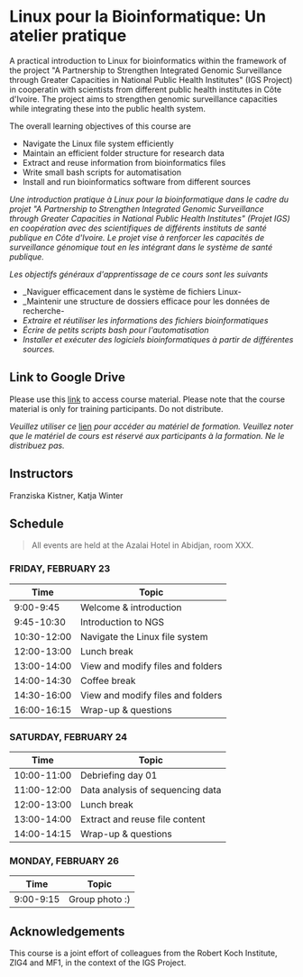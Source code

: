 # Linux pour la Bioinformatique: Un atelier pratique

A practical introduction to Linux for bioinformatics within the framework of the project "A Partnership to Strengthen Integrated Genomic Surveillance through Greater Capacities in National Public Health Institutes" (IGS Project) in cooperatin with scientists from different public health institutes in Côte d'Ivoire. The project aims to strengthen genomic surveillance capacities while integrating these into the public health system. 

The overall learning objectives of this course are
* Navigate the Linux file system efficiently
* Maintain an efficient folder structure for research data
* Extract and reuse information from bioinformatics files
* Write small bash scripts for automatisation
* Install and run bioinformatics software from different sources

_Une introduction pratique à Linux pour la bioinformatique dans le cadre du projet "A Partnership to Strengthen Integrated Genomic Surveillance through Greater Capacities in National Public Health Institutes" (Projet IGS) en coopération avec des scientifiques de différents instituts de santé publique en Côte d'Ivoire. Le projet vise à renforcer les capacités de surveillance génomique tout en les intégrant dans le système de santé publique._ 

_Les objectifs généraux d'apprentissage de ce cours sont les suivants_
* _Naviguer efficacement dans le système de fichiers Linux-
* _Maintenir une structure de dossiers efficace pour les données de recherche-
* _Extraire et réutiliser les informations des fichiers bioinformatiques_
* _Écrire de petits scripts bash pour l'automatisation_
* _Installer et exécuter des logiciels bioinformatiques à partir de différentes sources._

## Link to Google Drive
Please use this [link](https://drive.google.com/drive/folders/1EYYgZMjR4XtmDW1dyNRWpOrN9m0Fqqpu?usp=sharing) to access course material. Please note that the course material is only for training participants. Do not distribute.

_Veuillez utiliser ce_ [lien](https://drive.google.com/drive/folders/1EYYgZMjR4XtmDW1dyNRWpOrN9m0Fqqpu?usp=sharing) _pour accéder au matériel de formation. Veuillez noter que le matériel de cours est réservé aux participants à la formation. Ne le distribuez pas._


## Instructors

 Franziska Kistner, Katja Winter

## Schedule

> All events are held at the Azalai Hotel in Abidjan, room XXX.

### <a name="0"></a> FRIDAY, FEBRUARY 23
| Time        | Topic |
| --          | --               |
| 9:00-9:45   | Welcome & introduction |
| 9:45-10:30  | Introduction to NGS |
| 10:30-12:00 | Navigate the Linux file system |
| 12:00-13:00 | Lunch break |
| 13:00-14:00 | View and modify files and folders |
| 14:00-14:30 | Coffee break |
| 14:30-16:00 | View and modify files and folders |
| 16:00-16:15 | Wrap-up & questions |

### <a name="1"></a> SATURDAY, FEBRUARY 24
| Time        | Topic |
| --          | --               |
| 10:00-11:00 | Debriefing day 01 |
| 11:00-12:00 | Data analysis of sequencing data |
| 12:00-13:00 | Lunch break |
| 13:00-14:00 | Extract and reuse file content |
| 14:00-14:15 | Wrap-up & questions |

### <a name="2"></a> MONDAY, FEBRUARY 26
| Time        | Topic |
| --          | --               |
| 9:00-9:15   | Group photo :) |

## Acknowledgements

This course is a joint effort of colleagues from the Robert Koch Institute, ZIG4 and MF1, in the context of the IGS Project. 